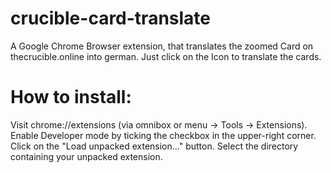 # crucible-card-translate

A Google Chrome Browser extension, that translates the zoomed Card on thecrucible.online into german.
Just click on the Icon to translate the cards.

# How to install:

Visit chrome://extensions (via omnibox or menu -> Tools -> Extensions).
Enable Developer mode by ticking the checkbox in the upper-right corner.
Click on the "Load unpacked extension..." button.
Select the directory containing your unpacked extension.
